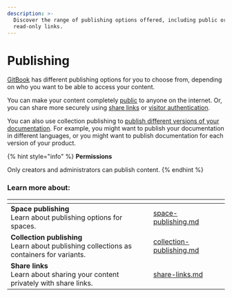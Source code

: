 ```yaml
---
description: >-
  Discover the range of publishing options offered, including public or
  read-only links.
---
```


# Publishing

[GitBook](https://gitbook.com/) has different publishing options for you to choose from, depending on who you want to be able to access your content.

You can make your content completely [public](space-publishing.md#public-space) to anyone on the internet. Or, you can share more securely using [share links](share-links.md) or [visitor authentication](space-publishing.md#visitor-authentication).

You can also use collection publishing to [publish different versions of your documentation](collection-publishing.md#how-to-publish-a-collection-of-variants). For example, you might want to publish your documentation in different languages, or you might want to publish documentation for each version of your product.

{% hint style="info" %}
**Permissions**

Only creators and administrators can publish content.
{% endhint %}

### Learn more about:

<table data-view="cards"><thead><tr><th></th><th data-hidden data-card-target data-type="content-ref"></th></tr></thead><tbody><tr><td><strong>Space publishing</strong><br>Learn about publishing options for spaces.</td><td><a href="space-publishing.md">space-publishing.md</a></td></tr><tr><td><strong>Collection publishing</strong><br>Learn about publishing collections as containers for variants.</td><td><a href="collection-publishing.md">collection-publishing.md</a></td></tr><tr><td><strong>Share links</strong><br>Learn about sharing your content privately with share links.</td><td><a href="share-links.md">share-links.md</a></td></tr></tbody></table>
